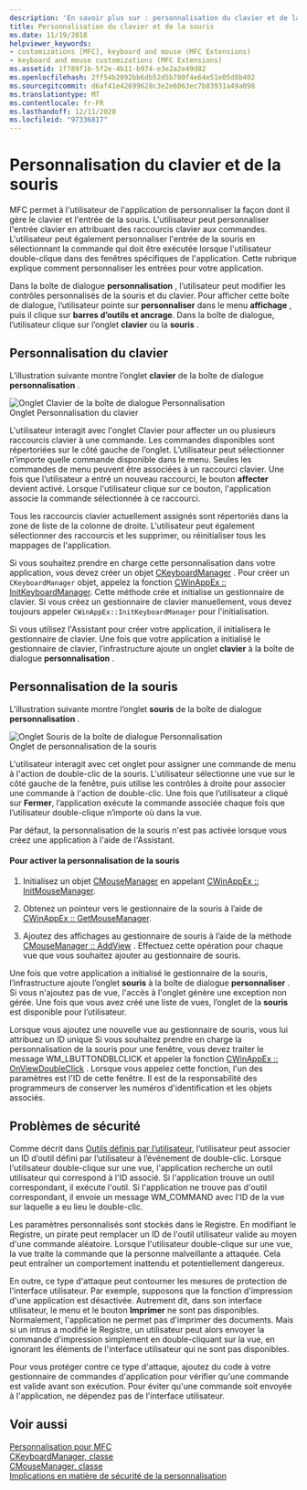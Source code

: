 ```yaml
---
description: 'En savoir plus sur : personnalisation du clavier et de la souris'
title: Personnalisation du clavier et de la souris
ms.date: 11/19/2018
helpviewer_keywords:
- customizations [MFC], keyboard and mouse (MFC Extensions)
- keyboard and mouse customizations (MFC Extensions)
ms.assetid: 1f789f1b-5f2e-4b11-b974-e3e2a2e49d82
ms.openlocfilehash: 2ff54b2092bb6db52d5b780f4e64e51e05d8b402
ms.sourcegitcommit: d6af41e42699628c3e2e6063ec7b03931a49a098
ms.translationtype: MT
ms.contentlocale: fr-FR
ms.lasthandoff: 12/11/2020
ms.locfileid: "97336817"
---
```

# <a name="keyboard-and-mouse-customization"></a>Personnalisation du clavier et de la souris

MFC permet à l'utilisateur de l'application de personnaliser la façon dont il gère le clavier et l'entrée de la souris. L'utilisateur peut personnaliser l'entrée clavier en attribuant des raccourcis clavier aux commandes. L'utilisateur peut également personnaliser l'entrée de la souris en sélectionnant la commande qui doit être exécutée lorsque l'utilisateur double-clique dans des fenêtres spécifiques de l'application. Cette rubrique explique comment personnaliser les entrées pour votre application.

Dans la boîte de dialogue **personnalisation** , l’utilisateur peut modifier les contrôles personnalisés de la souris et du clavier. Pour afficher cette boîte de dialogue, l’utilisateur pointe sur **personnaliser** dans le menu **affichage** , puis il clique sur **barres d’outils et ancrage**. Dans la boîte de dialogue, l’utilisateur clique sur l’onglet **clavier** ou la **souris** .

## <a name="keyboard-customization"></a>Personnalisation du clavier

L’illustration suivante montre l’onglet **clavier** de la boîte de dialogue **personnalisation** .

![Onglet Clavier de la boîte de dialogue Personnalisation](../mfc/media/mfcnextkeyboardtab.png "Onglet Clavier de la boîte de dialogue Personnalisation") <br/>
Onglet Personnalisation du clavier

L'utilisateur interagit avec l'onglet Clavier pour affecter un ou plusieurs raccourcis clavier à une commande. Les commandes disponibles sont répertoriées sur le côté gauche de l’onglet. L’utilisateur peut sélectionner n’importe quelle commande disponible dans le menu. Seules les commandes de menu peuvent être associées à un raccourci clavier. Une fois que l’utilisateur a entré un nouveau raccourci, le bouton **affecter** devient activé. Lorsque l'utilisateur clique sur ce bouton, l'application associe la commande sélectionnée à ce raccourci.

Tous les raccourcis clavier actuellement assignés sont répertoriés dans la zone de liste de la colonne de droite. L'utilisateur peut également sélectionner des raccourcis et les supprimer, ou réinitialiser tous les mappages de l'application.

Si vous souhaitez prendre en charge cette personnalisation dans votre application, vous devez créer un objet [CKeyboardManager](reference/ckeyboardmanager-class.md) . Pour créer un `CKeyboardManager` objet, appelez la fonction [CWinAppEx :: InitKeyboardManager](reference/cwinappex-class.md#initkeyboardmanager). Cette méthode crée et initialise un gestionnaire de clavier. Si vous créez un gestionnaire de clavier manuellement, vous devez toujours appeler `CWinAppEx::InitKeyboardManager` pour l'initialisation.

Si vous utilisez l'Assistant pour créer votre application, il initialisera le gestionnaire de clavier. Une fois que votre application a initialisé le gestionnaire de clavier, l’infrastructure ajoute un onglet **clavier** à la boîte de dialogue **personnalisation** .

## <a name="mouse-customization"></a>Personnalisation de la souris

L’illustration suivante montre l’onglet **souris** de la boîte de dialogue **personnalisation** .

![Onglet Souris de la boîte de dialogue Personnalisation](../mfc/media/mfcnextmousetab.png "Onglet Souris de la boîte de dialogue Personnalisation") <br/>
Onglet de personnalisation de la souris

L'utilisateur interagit avec cet onglet pour assigner une commande de menu à l'action de double-clic de la souris. L'utilisateur sélectionne une vue sur le côté gauche de la fenêtre, puis utilise les contrôles à droite pour associer une commande à l'action de double-clic. Une fois que l’utilisateur a cliqué sur **Fermer**, l’application exécute la commande associée chaque fois que l’utilisateur double-clique n’importe où dans la vue.

Par défaut, la personnalisation de la souris n'est pas activée lorsque vous créez une application à l'aide de l'Assistant.

#### <a name="to-enable-mouse-customization"></a>Pour activer la personnalisation de la souris

1. Initialisez un objet [CMouseManager](reference/cmousemanager-class.md) en appelant [CWinAppEx :: InitMouseManager](reference/cwinappex-class.md#initmousemanager).

1. Obtenez un pointeur vers le gestionnaire de la souris à l’aide de [CWinAppEx :: GetMouseManager](reference/cwinappex-class.md#getmousemanager).

1. Ajoutez des affichages au gestionnaire de souris à l’aide de la méthode [CMouseManager :: AddView](reference/cmousemanager-class.md#addview) . Effectuez cette opération pour chaque vue que vous souhaitez ajouter au gestionnaire de souris.

Une fois que votre application a initialisé le gestionnaire de la souris, l’infrastructure ajoute l’onglet **souris** à la boîte de dialogue **personnaliser** . Si vous n'ajoutez pas de vue, l'accès à l'onglet génère une exception non gérée. Une fois que vous avez créé une liste de vues, l’onglet de la **souris** est disponible pour l’utilisateur.

Lorsque vous ajoutez une nouvelle vue au gestionnaire de souris, vous lui attribuez un ID unique Si vous souhaitez prendre en charge la personnalisation de la souris pour une fenêtre, vous devez traiter le message WM_LBUTTONDBLCLICK et appeler la fonction [CWinAppEx :: OnViewDoubleClick](reference/cwinappex-class.md#onviewdoubleclick) . Lorsque vous appelez cette fonction, l'un des paramètres est l'ID de cette fenêtre. Il est de la responsabilité des programmeurs de conserver les numéros d'identification et les objets associés.

## <a name="security-concerns"></a>Problèmes de sécurité

Comme décrit dans [Outils définis par l’utilisateur](user-defined-tools.md), l’utilisateur peut associer un ID d’outil défini par l’utilisateur à l’événement de double-clic. Lorsque l'utilisateur double-clique sur une vue, l'application recherche un outil utilisateur qui correspond à l'ID associé. Si l'application trouve un outil correspondant, il exécute l'outil. Si l'application ne trouve pas d'outil correspondant, il envoie un message WM_COMMAND avec l'ID de la vue sur laquelle a eu lieu le double-clic.

Les paramètres personnalisés sont stockés dans le Registre. En modifiant le Registre, un pirate peut remplacer un ID de l'outil utilisateur valide au moyen d'une commande aléatoire. Lorsque l'utilisateur double-clique sur une vue, la vue traite la commande que la personne malveillante a attaquée. Cela peut entraîner un comportement inattendu et potentiellement dangereux.

En outre, ce type d'attaque peut contourner les mesures de protection de l'interface utilisateur. Par exemple, supposons que la fonction d'impression d'une application est désactivée. Autrement dit, dans son interface utilisateur, le menu et le bouton **Imprimer** ne sont pas disponibles. Normalement, l'application ne permet pas d'imprimer des documents. Mais si un intrus a modifié le Registre, un utilisateur peut alors envoyer la commande d'impression simplement en double-cliquant sur la vue, en ignorant les éléments de l'interface utilisateur qui ne sont pas disponibles.

Pour vous protéger contre ce type d'attaque, ajoutez du code à votre gestionnaire de commandes d'application pour vérifier qu'une commande est valide avant son exécution. Pour éviter qu'une commande soit envoyée à l'application, ne dépendez pas de l'interface utilisateur.

## <a name="see-also"></a>Voir aussi

[Personnalisation pour MFC](customization-for-mfc.md)<br/>
[CKeyboardManager, classe](reference/ckeyboardmanager-class.md)<br/>
[CMouseManager, classe](reference/cmousemanager-class.md)<br/>
[Implications en matière de sécurité de la personnalisation](security-implications-of-customization.md)
